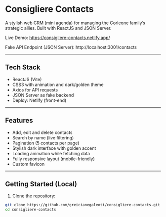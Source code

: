 # Consigliere Contacts

A stylish web CRM (mini agenda) for managing the Corleone family’s strategic allies. Built with ReactJS and JSON Server.

Live Demo:
https://consigliere-contacts.netlify.app/

Fake API Endpoint (JSON Server):
http://localhost:3001/contacts

---

## Tech Stack

- ReactJS (Vite)
- CSS3 with animation and dark/golden theme
- Axios for API requests
- JSON Server as fake backend
- Deploy: Netlify (front-end)

---

## Features

- Add, edit and delete contacts
- Search by name (live filtering)
- Pagination (5 contacts per page)
- Stylish dark interface with golden accent
- Loading animation while fetching data
- Fully responsive layout (mobile-friendly)
- Custom favicon

---

## Getting Started (Local)

1. Clone the repository:

```bash
git clone https://github.com/greicianegaleoti/consigliere-contacts.git
cd consigliere-contacts
